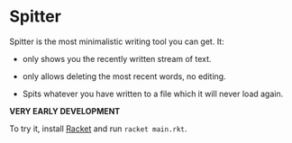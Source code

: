# Spitter

Spitter is the most minimalistic writing tool you can get. It:

* only shows you the recently written stream of text.

* only allows deleting the most recent words, no editing.

* Spits whatever you have written to a file which it will never load again.

**VERY EARLY DEVELOPMENT**

To try it, install [Racket](https://racket-lang.org/) and run `racket main.rkt`.
